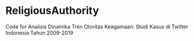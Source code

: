 # ReligiousAuthority
Code for Analisis Dinamika Tren Otoritas Keagamaan: Studi Kasus di Twitter Indonesia Tahun 2009-2019
